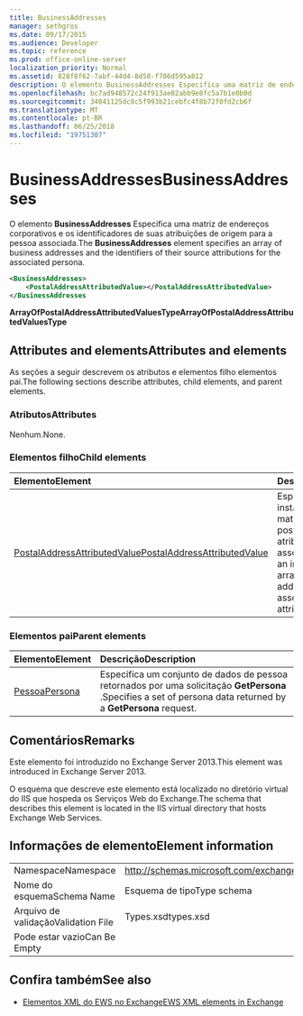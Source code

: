 ```yaml
---
title: BusinessAddresses
manager: sethgros
ms.date: 09/17/2015
ms.audience: Developer
ms.topic: reference
ms.prod: office-online-server
localization_priority: Normal
ms.assetid: 828f8f62-7abf-44d4-8d58-f706d595a812
description: O elemento BusinessAddresses Especifica uma matriz de endereços corporativos e os identificadores de suas atribuições de origem para a pessoa associada.
ms.openlocfilehash: bc7ad948572c24f913ae02abb9e8fc5a7b1e0b0d
ms.sourcegitcommit: 34041125dc8c5f993b21cebfc4f8b72f0fd2cb6f
ms.translationtype: MT
ms.contentlocale: pt-BR
ms.lasthandoff: 06/25/2018
ms.locfileid: "19751307"
---
```

# <a name="businessaddresses"></a><span data-ttu-id="aeace-103">BusinessAddresses</span><span class="sxs-lookup"><span data-stu-id="aeace-103">BusinessAddresses</span></span>

<span data-ttu-id="aeace-104">O elemento **BusinessAddresses** Especifica uma matriz de endereços corporativos e os identificadores de suas atribuições de origem para a pessoa associada.</span><span class="sxs-lookup"><span data-stu-id="aeace-104">The **BusinessAddresses** element specifies an array of business addresses and the identifiers of their source attributions for the associated persona.</span></span> 
  
```XML
<BusinessAddresses>
    <PostalAddressAttributedValue></PostalAddressAttributedValue>
</BusinessAddresses
```

 <span data-ttu-id="aeace-105">**ArrayOfPostalAddressAttributedValuesType**</span><span class="sxs-lookup"><span data-stu-id="aeace-105">**ArrayOfPostalAddressAttributedValuesType**</span></span>
## <a name="attributes-and-elements"></a><span data-ttu-id="aeace-106">Attributes and elements</span><span class="sxs-lookup"><span data-stu-id="aeace-106">Attributes and elements</span></span>

<span data-ttu-id="aeace-107">As seções a seguir descrevem os atributos e elementos filho elementos pai.</span><span class="sxs-lookup"><span data-stu-id="aeace-107">The following sections describe attributes, child elements, and parent elements.</span></span>
  
### <a name="attributes"></a><span data-ttu-id="aeace-108">Atributos</span><span class="sxs-lookup"><span data-stu-id="aeace-108">Attributes</span></span>

<span data-ttu-id="aeace-109">Nenhum.</span><span class="sxs-lookup"><span data-stu-id="aeace-109">None.</span></span>
  
### <a name="child-elements"></a><span data-ttu-id="aeace-110">Elementos filho</span><span class="sxs-lookup"><span data-stu-id="aeace-110">Child elements</span></span>

|<span data-ttu-id="aeace-111">**Elemento**</span><span class="sxs-lookup"><span data-stu-id="aeace-111">**Element**</span></span>|<span data-ttu-id="aeace-112">**Descrição**</span><span class="sxs-lookup"><span data-stu-id="aeace-112">**Description**</span></span>|
|:-----|:-----|
|[<span data-ttu-id="aeace-113">PostalAddressAttributedValue</span><span class="sxs-lookup"><span data-stu-id="aeace-113">PostalAddressAttributedValue</span></span>](postaladdressattributedvalue.md) <br/> |<span data-ttu-id="aeace-114">Especifica uma instância de uma matriz de endereços postais e suas atribuições associadas.</span><span class="sxs-lookup"><span data-stu-id="aeace-114">Specifies an instance of an array of postal addresses and their associated attributions.</span></span>  <br/> |
   
### <a name="parent-elements"></a><span data-ttu-id="aeace-115">Elementos pai</span><span class="sxs-lookup"><span data-stu-id="aeace-115">Parent elements</span></span>

|<span data-ttu-id="aeace-116">**Elemento**</span><span class="sxs-lookup"><span data-stu-id="aeace-116">**Element**</span></span>|<span data-ttu-id="aeace-117">**Descrição**</span><span class="sxs-lookup"><span data-stu-id="aeace-117">**Description**</span></span>|
|:-----|:-----|
|[<span data-ttu-id="aeace-118">Pessoa</span><span class="sxs-lookup"><span data-stu-id="aeace-118">Persona</span></span>](persona.md) <br/> |<span data-ttu-id="aeace-119">Especifica um conjunto de dados de pessoa retornados por uma solicitação **GetPersona** .</span><span class="sxs-lookup"><span data-stu-id="aeace-119">Specifies a set of persona data returned by a **GetPersona** request.</span></span>  <br/> |
   
## <a name="remarks"></a><span data-ttu-id="aeace-120">Comentários</span><span class="sxs-lookup"><span data-stu-id="aeace-120">Remarks</span></span>

<span data-ttu-id="aeace-121">Este elemento foi introduzido no Exchange Server 2013.</span><span class="sxs-lookup"><span data-stu-id="aeace-121">This element was introduced in Exchange Server 2013.</span></span>
  
<span data-ttu-id="aeace-122">O esquema que descreve este elemento está localizado no diretório virtual do IIS que hospeda os Serviços Web do Exchange.</span><span class="sxs-lookup"><span data-stu-id="aeace-122">The schema that describes this element is located in the IIS virtual directory that hosts Exchange Web Services.</span></span>
  
## <a name="element-information"></a><span data-ttu-id="aeace-123">Informações de elemento</span><span class="sxs-lookup"><span data-stu-id="aeace-123">Element information</span></span>

|||
|:-----|:-----|
|<span data-ttu-id="aeace-124">Namespace</span><span class="sxs-lookup"><span data-stu-id="aeace-124">Namespace</span></span>  <br/> |http://schemas.microsoft.com/exchange/services/2006/types  <br/> |
|<span data-ttu-id="aeace-125">Nome do esquema</span><span class="sxs-lookup"><span data-stu-id="aeace-125">Schema Name</span></span>  <br/> |<span data-ttu-id="aeace-126">Esquema de tipo</span><span class="sxs-lookup"><span data-stu-id="aeace-126">Type schema</span></span>  <br/> |
|<span data-ttu-id="aeace-127">Arquivo de validação</span><span class="sxs-lookup"><span data-stu-id="aeace-127">Validation File</span></span>  <br/> |<span data-ttu-id="aeace-128">Types.xsd</span><span class="sxs-lookup"><span data-stu-id="aeace-128">types.xsd</span></span>  <br/> |
|<span data-ttu-id="aeace-129">Pode estar vazio</span><span class="sxs-lookup"><span data-stu-id="aeace-129">Can Be Empty</span></span>  <br/> ||
   
## <a name="see-also"></a><span data-ttu-id="aeace-130">Confira também</span><span class="sxs-lookup"><span data-stu-id="aeace-130">See also</span></span>



- [<span data-ttu-id="aeace-131">Elementos XML do EWS no Exchange</span><span class="sxs-lookup"><span data-stu-id="aeace-131">EWS XML elements in Exchange</span></span>](ews-xml-elements-in-exchange.md)

